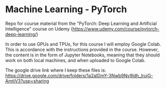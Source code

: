 # Machine Learning - PyTorch

Repo for course material from the "PyTorch: Deep Learning and Artificial Intelligence" course on Udemy (https://www.udemy.com/course/pytorch-deep-learning/)

In order to use GPUs and TPUs, for this course I will employ Google Colab. This is accordance with the instructions provided in the course. However, the content is in the form of Jupyter Notebooks, meaning that they should work on both local machines, and when uploaded to Google Colab.

The google drive link where I keep these files is: https://drive.google.com/drive/folders/1a2aIDmY-3Nwb9Nv9ldh_IrujG-AmtiV3?usp=sharing
